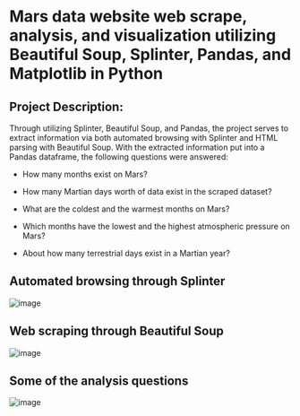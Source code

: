 # Mars data website web scrape, analysis, and visualization utilizing Beautiful Soup, Splinter, Pandas, and Matplotlib in Python

## Project Description:
Through utilizing Splinter, Beautiful Soup, and Pandas, the project serves to extract information via both automated browsing with Splinter and HTML parsing with Beautiful Soup. With the extracted information put into a Pandas dataframe, the following questions were answered:

- How many months exist on Mars?

- How many Martian days worth of data exist in the scraped dataset?

- What are the coldest and the warmest months on Mars? 

- Which months have the lowest and the highest atmospheric pressure on Mars?

- About how many terrestrial days exist in a Martian year? 

## Automated browsing through Splinter 
![image](https://user-images.githubusercontent.com/114372545/230549282-1462d2ba-2cef-4509-bca6-4f67fb364ead.png)

## Web scraping through Beautiful Soup 
![image](https://user-images.githubusercontent.com/114372545/230549382-f7a62e3c-b7bf-4ed2-92d8-529df8f9165b.png)

## Some of the analysis questions 
![image](https://user-images.githubusercontent.com/114372545/230549656-b49a58e7-714b-4d35-9d8b-d94e0be0e7fa.png)


